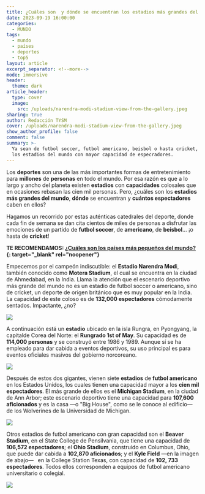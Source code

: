 ```yaml
---
title: ¿Cuáles son  y dónde se encuentran los estadios más grandes del mundo?
date: 2023-09-19 16:00:00
categories:
  - MUNDO
tags:
  - mundo
  - países
  - deportes
  - top5
layout: article
excerpt_separator: <!--more-->
mode: immersive
header:
  theme: dark
article_header:
  type: cover
  image:
    src: /uploads/narendra-modi-stadium-view-from-the-gallery.jpeg
sharing: true
author: Redacción TYSM
cover: /uploads/narendra-modi-stadium-view-from-the-gallery.jpeg
show_author_profile: false
comment: false
summary: >-
  Ya sean de futbol soccer, futbol americano, beisbol o hasta cricket, estos son
  los estadios del mundo con mayor capacidad de especradores.
---
```

Los **deportes** son una de las más importantes formas de entretenimiento para **millones** de **personas** en todo el mundo. Por esa razón es que a lo largo y ancho del planeta existen **estadios** con **capacidades** colosales que en ocasiones rebasan las cien mil personas. Pero, ¿cuáles son los **estadios más grandes del mundo**, **dónde** se encuentran y **cuántos espectadores** caben en ellos?

Hagamos un recorrido por estas auténticas catedrales del deporte, donde cada fin de semana se dan cita cientos de miles de personas a disfrutar las emociones de un partido de **futbol soccer**, de **americano**, de **beisbol**… ¡o hasta de **cricket**!

**TE RECOMENDAMOS: [¿Cuáles son los países más pequeños del mundo?](https://blog.tonoysumariachi.com/mundo/2022/08/29/cuales-son-los-paises-mas-pequenos-del-mundo.html){: target="_blank" rel="noopener"}**

Empecemos por el campeón indiscutible: el **Estadio Narendra Mod**i, también conocido como **Motera Stadium**, el cual se encuentra en la ciudad de Ahmedabad, en la India. Llama la atención que el escenario deportivo más grande del mundo no es un estadio de futbol soccer o americano, sino de cricket, un deporte de origen británico que es muy popular en la India. La capacidad de este coloso es de **132,000 espectadores** cómodamente sentados. Impactante, ¿no?

![](https://upload.wikimedia.org/wikipedia/commons/thumb/0/02/Narendra_modi_stadium_2023_Final_between_India_and_Australia.jpg/1023px-Narendra_modi_stadium_2023_Final_between_India_and_Australia.jpg)

A continuación está un **estadio** ubicado en la isla Rungra, en Pyongyang, la capitalde Corea del Norte: el&nbsp;**Rungrado 1st of May**. Su capacidad es de **114,000 personas** y se construyó entre 1986 y 1989. Aunque sí se ha empleado para dar cabida a eventos deportivos, su uso principal es para eventos oficiales masivos del gobierno norcoreano.

![](https://upload.wikimedia.org/wikipedia/commons/thumb/e/e3/Interior_of_the_Rungrado_1st_of_May_Stadium_1.jpg/1024px-Interior_of_the_Rungrado_1st_of_May_Stadium_1.jpg)

Después de estos dos gigantes, vienen siete **estadios** de **futbol americano** en los Estados Unidos, los cuales tienen una capacidad mayor a los **cien mil espectadores**. El más grande de ellos es el **Michigan Stadium**, en la ciudad de Ann Arbor; este escenario deportivo tiene una capacidad para **107,600 aficionados** y es la casa —o "Big House", como se le conoce al edificio— de los Wolverines de la Universidad de Michigan.

![](https://upload.wikimedia.org/wikipedia/commons/thumb/4/4a/MichStadium_Renovation1.jpg/1024px-MichStadium_Renovation1.jpg)

Otros estadios de futbol americano con gran capacidad son el **Beaver Stadium**, en el State College de Pensilvania, que tiene una capacidad de **106,572 espectadores**; el **Ohio Stadium**, construido en Columbus, Ohio, que puede dar cabida a **102,870 aficionados**; y el **Kyle Field** —en la imagen de abajo—&nbsp;**&nbsp;**&nbsp;en la College Station Texas, con capacidad de **102, 733 espectadores**. Todos ellos corresponden a equipos de futbol americano universitario o colegial.

![](https://upload.wikimedia.org/wikipedia/commons/thumb/4/42/Kyle_Field_Panorama.jpg/1024px-Kyle_Field_Panorama.jpg)